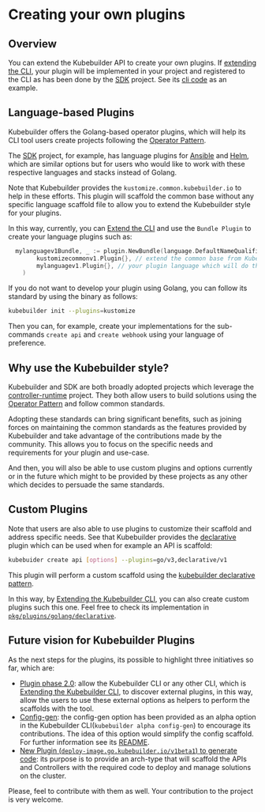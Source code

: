 # Creating your own plugins

## Overview

You can extend the Kubebuilder API to create your own plugins. If [extending the CLI][extending-cli], your plugin will be implemented in your project and registered to the CLI as has been done by the [SDK][sdk] project. See its [cli code][sdk-cli-pkg] as an example.

## Language-based Plugins

Kubebuilder offers the Golang-based operator plugins, which will help its CLI tool users create projects following the [Operator Pattern][operator-pattern].

The [SDK][sdk] project, for example, has language plugins for [Ansible][sdk-ansible] and [Helm][sdk-helm], which are similar options but for users who would like to work with these respective languages and stacks instead of Golang.

Note that Kubebuilder provides the `kustomize.common.kubebuilder.io` to help in these efforts. This plugin will scaffold the common base without any specific language scaffold file to allow you to extend the Kubebuilder style for your plugins.

In this way, currently, you can [Extend the CLI][extending-cli] and use the `Bundle Plugin` to create your language plugins such as:

```go
  mylanguagev1Bundle, _ := plugin.NewBundle(language.DefaultNameQualifier, plugin.Version{Number: 1},
		kustomizecommonv1.Plugin{}, // extend the common base from Kubebuilder
		mylanguagev1.Plugin{}, // your plugin language which will do the scaffolds for the specific language on top of the common base
	)
```

If you do not want to develop your plugin using Golang, you can follow its standard by using the binary as follows:

```sh
kubebuilder init --plugins=kustomize
``` 

Then you can, for example, create your implementations for the sub-commands `create api` and `create webhook` using your language of preference.

<aside class="note">
<h1>Why use the Kubebuilder style?</h1>

Kubebuilder and SDK are both broadly adopted projects which leverage the [controller-runtime][controller-runtime] project.  They both allow users to build solutions using the [Operator Pattern][operator-pattern] and follow common standards.

Adopting these standards can bring significant benefits, such as joining forces on maintaining the common standards as the features provided by Kubebuilder and take advantage of the contributions made by the community. This allows you to focus on the specific needs and requirements for your plugin and use-case.

And then, you will also be able to use custom plugins and options currently or in the future which might to be provided by these projects as any other which decides to persuade the same standards.

</aside>

## Custom Plugins 

Note that users are also able to use plugins to customize their scaffold and address specific needs. See that Kubebuilder provides the [declarative][declarative-code] plugin which can be used when for example an API is scaffold:

```sh
kubebuider create api [options] --plugins=go/v3,declarative/v1
``` 

This plugin will perform a custom scaffold using the [kubebuilder declarative pattern][kubebuilder-declarative-pattern].

In this way, by [Extending the Kubebuilder CLI][extending-cli], you can also create custom plugins such this one. Feel free to check its implementation in [`pkg/plugins/golang/declarative`][declarative-code].

## Future vision for Kubebuilder Plugins 

As the next steps for the plugins, its possible to highlight three initiatives so far, which are:

- [Plugin phase 2.0][plugin-2.0]: allow the Kubebuilder CLI or any other CLI, which is [Extending the Kubebuilder CLI][extending-cli], to discover external plugins, in this way, allow the users to use these external options as helpers to perform the scaffolds with the tool.   
- [Config-gen][config-gen]: the config-gen option has been provided as an alpha option in the Kubebuilder CLI(`kubebuilder alpha config-gen`) to encourage its contributions. The idea of this option would simplify the config scaffold. For further information see its [README][config-gen-readme].
- [New Plugin (`deploy-image.go.kubebuilder.io/v1beta1`) to generate code][new-plugin-gen]: its purpose is to provide an arch-type that will scaffold the APIs and Controllers with the required code to deploy and manage solutions on the cluster. 

Please, feel to contribute with them as well. Your contribution to the project is very welcome.  

[sdk-cli-pkg]: https://github.com/operator-framework/operator-sdk/blob/master/internal/cmd/operator-sdk/cli/cli.go
[sdk-ansible]: https://github.com/operator-framework/operator-sdk/tree/master/internal/plugins/ansible/v1
[sdk-helm]: https://github.com/operator-framework/operator-sdk/tree/master/internal/plugins/helm/v1
[operator-pattern]: https://kubernetes.io/docs/concepts/extend-kubernetes/operator/
[controller-runtime]: https://github.com/kubernetes-sigs/controller-runtime
[plugin-2.0]: https://github.com/kubernetes-sigs/kubebuilder/issues/1378
[config-gen-readme]: https://github.com/kubernetes-sigs/kubebuilder/blob/master/pkg/cli/alpha/config-gen/README.md
[config-gen]: https://github.com/kubernetes-sigs/kubebuilder/blob/master/pkg/cli/alpha/config-gen
[plugins-phase1-design-doc-1.5]: https://github.com/kubernetes-sigs/kubebuilder/blob/master/designs/extensible-cli-and-scaffolding-plugins-phase-1-5.md
[extending-cli]: extending-cli.md
[new-plugin-gen]: https://github.com/kubernetes-sigs/kubebuilder/blob/master/designs/code-generate-image-plugin.md
[kubebuilder-declarative-pattern]: https://github.com/kubernetes-sigs/kubebuilder-declarative-pattern
[declarative-code]: https://github.com/kubernetes-sigs/kubebuilder/blob/master/pkg/plugins/golang/declarative
[sdk]: https://github.com/operator-framework/operator-sdk